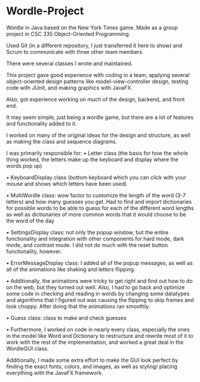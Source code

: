 # Wordle-Project
Wordle in Java based on the New York Times game. Made as a group project in CSC 335 Object-Oriented Programming.

Used Git (in a different repository, I just transferred it here to show) and Scrum to communicate with three other team members.

There were several classes I wrote and maintained. 

This project gave good experience with coding in a team, applying several object-oriented design patterns like model-view-controller design, testing code with JUnit, and making graphics with JavaFX.

Also, got experience working on much of the design, backend, and front end.

It may seem simple, just being a wordle game, but there are a lot of features and functionality added to it.

I worked on many of the original ideas for the design and structure, as well as making the class and sequence diagrams.

I was primarily responsible for:
  • Letter class (the basis for how the whole thing worked, the letters make up the keyboard and display where the words pop up)

  • KeyboardDisplay class (bottom keyboard which you can click with your mouse and shows which letters have been used)

  • MultiWordle class: wow factor to customize the length of the word (3-7 letters) and how many guesses you get.
    Had to find and import dictionaries for possible words to be able to guess for each of the different word lengths as well as dictionaries of more common words that it
    would choose to be the word of the day
    
  • SettingsDisplay class: not only the popup window, but the entire functionality and integration with other components for hard mode, dark mode, and contrast mode. I did
    not do much with the reset button functionality, however.

  • ErrorMessageDisplay class: I added all of the popup messages, as well as all of the animations like shaking and letters flipping.

  • Additionally, the animations were tricky to get right and find out how to do on the web, but they turned out well. Also, I had to go back and optimize
    some code in checking and reading in words by changing some datatypes and algorithms that I figured out was causing the flipping to skip frames and look choppy.
    After doing that the animations ran smoothly.

  • Guess class: class to make and check guesses

  • Furthermore, I worked on code in nearly every class, especially the ones in the model like Word and Dictionary to restructure and rewrite most of it to work with the
    rest of the implementation, and worked a great deal in the WordleGUI class.

Additionally, I made some extra effort to make the GUI look perfect by finding the exact fonts, colors, and images, as well as styling/ placing everything with the JavaFX framework.
